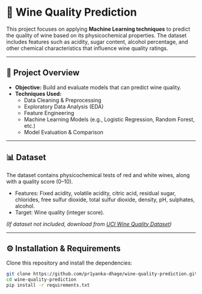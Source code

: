 # 🍷 Wine Quality Prediction

This project focuses on applying **Machine Learning techniques** to predict the quality of wine based on its physicochemical properties. The dataset includes features such as acidity, sugar content, alcohol percentage, and other chemical characteristics that influence wine quality ratings.

---

## 📂 Project Overview
- **Objective:** Build and evaluate models that can predict wine quality.  
- **Techniques Used:**  
  - Data Cleaning & Preprocessing  
  - Exploratory Data Analysis (EDA)  
  - Feature Engineering  
  - Machine Learning Models (e.g., Logistic Regression, Random Forest, etc.)  
  - Model Evaluation & Comparison  

---

## 📊 Dataset
The dataset contains physicochemical tests of red and white wines, along with a quality score (0–10).  
- Features: Fixed acidity, volatile acidity, citric acid, residual sugar, chlorides, free sulfur dioxide, total sulfur dioxide, density, pH, sulphates, alcohol.  
- Target: Wine quality (integer score).  

*(If dataset not included, download from [UCI Wine Quality Dataset](https://archive.ics.uci.edu/ml/datasets/wine+quality))*  

---

## ⚙️ Installation & Requirements
Clone this repository and install the dependencies:

```bash
git clone https://github.com/pr1yanka-dhage/wine-quality-prediction.git
cd wine-quality-prediction
pip install -r requirements.txt
